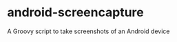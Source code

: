 android-screencapture
=====================

A Groovy script to take screenshots of an Android device